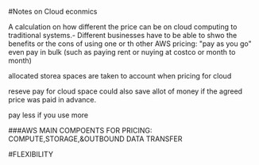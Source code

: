 #Notes on Cloud econmics 

A calculation on how different the price can be on cloud computing to traditional systems.- Different businesses have to be able to shwo the benefits or the cons of using one or th other 
AWS pricing: "pay as you go" even pay in bulk (such as paying rent or nuying at costco or month to month)

allocated storea spaces are taken to account when pricing for cloud 

reseve pay for cloud space could also save allot of money if the agreed price was paid in advance.

pay less if you use more

###AWS MAIN COMPOENTS FOR PRICING: COMPUTE,STORAGE,&OUTBOUND DATA TRANSFER

#FLEXIBILITY
